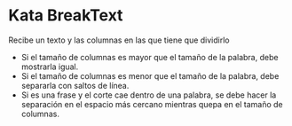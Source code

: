 # Kata BreakText

Recibe un texto y las columnas en las que tiene que dividirlo
- Si el tamaño de columnas es mayor que el tamaño de la palabra, debe mostrarla igual.
- Si el tamaño de columnas es menor que el tamaño de la palabra, debe separarla con saltos de línea.
- Si es una frase y el corte cae dentro de una palabra, se debe hacer la separación en el espacio más cercano mientras quepa en el tamaño de columnas.